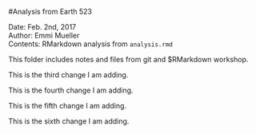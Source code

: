 #Analysis from Earth 523

Date: Feb. 2nd, 2017  
Author: Emmi Mueller  
Contents: RMarkdown analysis from `analysis.rmd`

This folder includes notes and files from git and $RMarkdown workshop.

This is the third change I am adding.

This is the fourth change I am adding.

This is the fifth change I am adding.

This is the sixth change I am adding.
